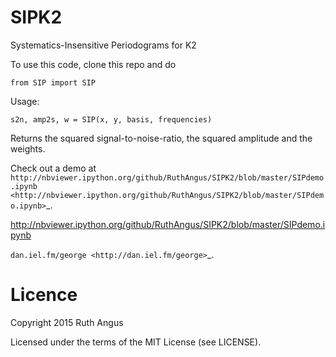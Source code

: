 # SIPK2
Systematics-Insensitive Periodograms for K2

To use this code, clone this repo and do

`from SIP import SIP`

Usage:

`s2n, amp2s, w = SIP(x, y, basis, frequencies)`

Returns the squared signal-to-noise-ratio, the squared amplitude and the
weights.

Check out a demo at `http://nbviewer.ipython.org/github/RuthAngus/SIPK2/blob/master/SIPdemo.ipynb <http://nbviewer.ipython.org/github/RuthAngus/SIPK2/blob/master/SIPdemo.ipynb>`_.

http://nbviewer.ipython.org/github/RuthAngus/SIPK2/blob/master/SIPdemo.ipynb

`dan.iel.fm/george <http://dan.iel.fm/george>`_.

# Licence

Copyright 2015 Ruth Angus

Licensed under the terms of the MIT License (see LICENSE).
